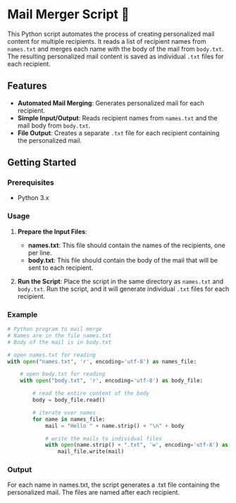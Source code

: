 # Mail Merger Script 📧

This Python script automates the process of creating personalized mail content for multiple recipients. It reads a list of recipient names from `names.txt` and merges each name with the body of the mail from `body.txt`. The resulting personalized mail content is saved as individual `.txt` files for each recipient.

## Features
- **Automated Mail Merging**: Generates personalized mail for each recipient.
- **Simple Input/Output**: Reads recipient names from `names.txt` and the mail body from `body.txt`.
- **File Output**: Creates a separate `.txt` file for each recipient containing the personalized mail.

## Getting Started

### Prerequisites
- Python 3.x

### Usage
1. **Prepare the Input Files**:
   - **names.txt**: This file should contain the names of the recipients, one per line.
   - **body.txt**: This file should contain the body of the mail that will be sent to each recipient.

2. **Run the Script**:
   Place the script in the same directory as `names.txt` and `body.txt`. Run the script, and it will generate individual `.txt` files for each recipient.

### Example
```python
# Python program to mail merge
# Names are in the file names.txt
# Body of the mail is in body.txt

# open names.txt for reading
with open("names.txt", 'r', encoding='utf-8') as names_file:

    # open body.txt for reading
    with open("body.txt", 'r', encoding='utf-8') as body_file:

        # read the entire content of the body
        body = body_file.read()

        # iterate over names
        for name in names_file:
            mail = "Hello " + name.strip() + "\n" + body

            # write the mails to individual files
            with open(name.strip() + ".txt", 'w', encoding='utf-8') as mail_file:
                mail_file.write(mail)
```
### Output
For each name in names.txt, the script generates a .txt file containing the personalized mail. The files are named after each recipient.

